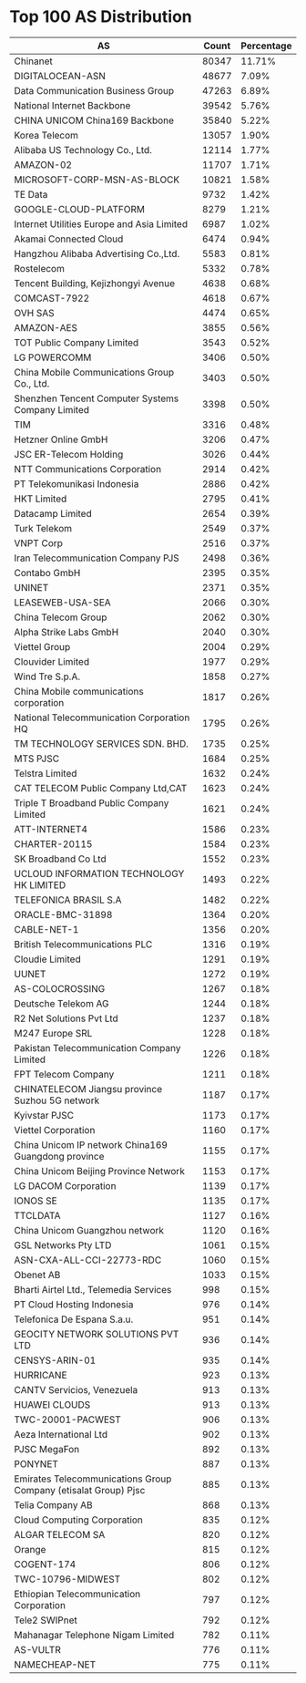 # Top 100 AS Distribution
| AS | Count | Percentage |
|----|----|----|
| Chinanet | 80347 | 11.71% |
| DIGITALOCEAN-ASN | 48677 | 7.09% |
| Data Communication Business Group | 47263 | 6.89% |
| National Internet Backbone | 39542 | 5.76% |
| CHINA UNICOM China169 Backbone | 35840 | 5.22% |
| Korea Telecom | 13057 | 1.90% |
| Alibaba US Technology Co., Ltd. | 12114 | 1.77% |
| AMAZON-02 | 11707 | 1.71% |
| MICROSOFT-CORP-MSN-AS-BLOCK | 10821 | 1.58% |
| TE Data | 9732 | 1.42% |
| GOOGLE-CLOUD-PLATFORM | 8279 | 1.21% |
| Internet Utilities Europe and Asia Limited | 6987 | 1.02% |
| Akamai Connected Cloud | 6474 | 0.94% |
| Hangzhou Alibaba Advertising Co.,Ltd. | 5583 | 0.81% |
| Rostelecom | 5332 | 0.78% |
| Tencent Building, Kejizhongyi Avenue | 4638 | 0.68% |
| COMCAST-7922 | 4618 | 0.67% |
| OVH SAS | 4474 | 0.65% |
| AMAZON-AES | 3855 | 0.56% |
| TOT Public Company Limited | 3543 | 0.52% |
| LG POWERCOMM | 3406 | 0.50% |
| China Mobile Communications Group Co., Ltd. | 3403 | 0.50% |
| Shenzhen Tencent Computer Systems Company Limited | 3398 | 0.50% |
| TIM | 3316 | 0.48% |
| Hetzner Online GmbH | 3206 | 0.47% |
| JSC ER-Telecom Holding | 3026 | 0.44% |
| NTT Communications Corporation | 2914 | 0.42% |
| PT Telekomunikasi Indonesia | 2886 | 0.42% |
| HKT Limited | 2795 | 0.41% |
| Datacamp Limited | 2654 | 0.39% |
| Turk Telekom | 2549 | 0.37% |
| VNPT Corp | 2516 | 0.37% |
| Iran Telecommunication Company PJS | 2498 | 0.36% |
| Contabo GmbH | 2395 | 0.35% |
| UNINET | 2371 | 0.35% |
| LEASEWEB-USA-SEA | 2066 | 0.30% |
| China Telecom Group | 2062 | 0.30% |
| Alpha Strike Labs GmbH | 2040 | 0.30% |
| Viettel Group | 2004 | 0.29% |
| Clouvider Limited | 1977 | 0.29% |
| Wind Tre S.p.A. | 1858 | 0.27% |
| China Mobile communications corporation | 1817 | 0.26% |
| National Telecommunication Corporation HQ | 1795 | 0.26% |
| TM TECHNOLOGY SERVICES SDN. BHD. | 1735 | 0.25% |
| MTS PJSC | 1684 | 0.25% |
| Telstra Limited | 1632 | 0.24% |
| CAT TELECOM Public Company Ltd,CAT | 1623 | 0.24% |
| Triple T Broadband Public Company Limited | 1621 | 0.24% |
| ATT-INTERNET4 | 1586 | 0.23% |
| CHARTER-20115 | 1584 | 0.23% |
| SK Broadband Co Ltd | 1552 | 0.23% |
| UCLOUD INFORMATION TECHNOLOGY HK LIMITED | 1493 | 0.22% |
| TELEFONICA BRASIL S.A | 1482 | 0.22% |
| ORACLE-BMC-31898 | 1364 | 0.20% |
| CABLE-NET-1 | 1356 | 0.20% |
| British Telecommunications PLC | 1316 | 0.19% |
| Cloudie Limited | 1291 | 0.19% |
| UUNET | 1272 | 0.19% |
| AS-COLOCROSSING | 1267 | 0.18% |
| Deutsche Telekom AG | 1244 | 0.18% |
| R2 Net Solutions Pvt Ltd | 1237 | 0.18% |
| M247 Europe SRL | 1228 | 0.18% |
| Pakistan Telecommunication Company Limited | 1226 | 0.18% |
| FPT Telecom Company | 1211 | 0.18% |
| CHINATELECOM Jiangsu province Suzhou 5G network | 1187 | 0.17% |
| Kyivstar PJSC | 1173 | 0.17% |
| Viettel Corporation | 1160 | 0.17% |
| China Unicom IP network China169 Guangdong province | 1155 | 0.17% |
| China Unicom Beijing Province Network | 1153 | 0.17% |
| LG DACOM Corporation | 1139 | 0.17% |
| IONOS SE | 1135 | 0.17% |
| TTCLDATA | 1127 | 0.16% |
| China Unicom Guangzhou network | 1120 | 0.16% |
| GSL Networks Pty LTD | 1061 | 0.15% |
| ASN-CXA-ALL-CCI-22773-RDC | 1060 | 0.15% |
| Obenet AB | 1033 | 0.15% |
| Bharti Airtel Ltd., Telemedia Services | 998 | 0.15% |
| PT Cloud Hosting Indonesia | 976 | 0.14% |
| Telefonica De Espana S.a.u. | 951 | 0.14% |
| GEOCITY NETWORK SOLUTIONS PVT LTD | 936 | 0.14% |
| CENSYS-ARIN-01 | 935 | 0.14% |
| HURRICANE | 923 | 0.13% |
| CANTV Servicios, Venezuela | 913 | 0.13% |
| HUAWEI CLOUDS | 913 | 0.13% |
| TWC-20001-PACWEST | 906 | 0.13% |
| Aeza International Ltd | 902 | 0.13% |
| PJSC MegaFon | 892 | 0.13% |
| PONYNET | 887 | 0.13% |
| Emirates Telecommunications Group Company (etisalat Group) Pjsc | 885 | 0.13% |
| Telia Company AB | 868 | 0.13% |
| Cloud Computing Corporation | 835 | 0.12% |
| ALGAR TELECOM SA | 820 | 0.12% |
| Orange | 815 | 0.12% |
| COGENT-174 | 806 | 0.12% |
| TWC-10796-MIDWEST | 802 | 0.12% |
| Ethiopian Telecommunication Corporation | 797 | 0.12% |
| Tele2 SWIPnet | 792 | 0.12% |
| Mahanagar Telephone Nigam Limited | 782 | 0.11% |
| AS-VULTR | 776 | 0.11% |
| NAMECHEAP-NET | 775 | 0.11% |

